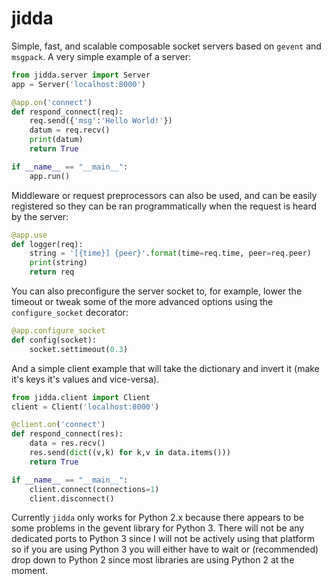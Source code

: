 jidda
=====

Simple, fast, and scalable composable socket
servers based on `gevent` and `msgpack`. A very
simple example of a server:

```python
from jidda.server import Server
app = Server('localhost:8000')

@app.on('connect')
def respond_connect(req):
    req.send({'msg':'Hello World!'})
    datum = req.recv()
    print(datum)
    return True

if __name__ == "__main__":
    app.run()
```

Middleware or request preprocessors can also
be used, and can be easily registered so they
can be ran programmatically when the request
is heard by the server:

```python
@app.use
def logger(req):
    string = '[{time}] {peer}'.format(time=req.time, peer=req.peer)
    print(string)
    return req
```

You can also preconfigure the server socket
to, for example, lower the timeout or tweak
some of the more advanced options using the
`configure_socket` decorator:

```python
@app.configure_socket
def config(socket):
    socket.settimeout(0.3)
```

And a simple client example that will take
the dictionary and invert it (make it's
keys it's values and vice-versa).

```python
from jidda.client import Client
client = Client('localhost:8000')

@client.on('connect')
def respond_connect(res):
    data = res.recv()
    res.send(dict((v,k) for k,v in data.items()))
    return True

if __name__ == "__main__":
    client.connect(connections=1)
    client.disconnect()
```

Currently `jidda` only works for Python 2.x
because there appears to be some problems in
the gevent library for Python 3. There will
not be any dedicated ports to Python 3 since
I will not be actively using that platform
so if you are using Python 3 you will either
have to wait or (recommended) drop down to
Python 2 since most libraries are using Python
2 at the moment.
